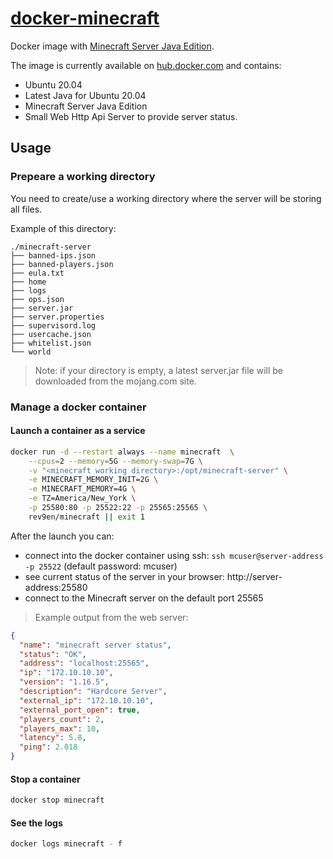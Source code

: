 # [docker-minecraft](https://github.com/revgen/docker/docker-minecraft/)

Docker image with [Minecraft Server Java Edition](https://www.minecraft.net/en-us/download/server).


The image is currently available on [hub.docker.com](https://hub.docker.com/r/rev9en/minecraft/) and contains:
* Ubuntu 20.04
* Latest Java for Ubuntu 20.04
* Minecraft Server Java Edition
* Small Web Http Api Server to provide server status.

## Usage


### Prepeare a working directory

You need to create/use a working directory where the server will be storing all files.

Example of this directory:
```
./minecraft-server
├── banned-ips.json
├── banned-players.json
├── eula.txt
├── home
├── logs
├── ops.json
├── server.jar
├── server.properties
├── supervisord.log
├── usercache.json
├── whitelist.json
└── world
```

> Note: if your directory is empty, a latest server.jar file will be downloaded from the mojang.com site.

### Manage a docker container

#### Launch a container as a service

```bash
docker run -d --restart always --name minecraft  \
    --cpus=2 --memory=5G --memory-swap=7G \
    -v "<minecraft working directory>:/opt/minecraft-server" \
    -e MINECRAFT_MEMORY_INIT=2G \
    -e MINECRAFT_MEMORY=4G \
    -e TZ=America/New_York \
    -p 25580:80 -p 25522:22 -p 25565:25565 \
    rev9en/minecraft || exit 1
```

After the launch you can:
* connect into the docker container using ssh: ```ssh mcuser@server-address -p 25522``` (default password: mcuser)
* see current status of the server in your browser: http://server-address:25580
* connect to the Minecraft server on the default port 25565

> Example output from the web server:
```json
{
  "name": "minecraft server status",
  "status": "OK",
  "address": "localhost:25565",
  "ip": "172.10.10.10",
  "version": "1.16.5",
  "description": "Hardcore Server",
  "external_ip": "172.10.10.10",
  "external_port_open": true,
  "players_count": 2,
  "players_max": 10,
  "latency": 5.8,
  "ping": 2.018
}
```

#### Stop a container
```bash
docker stop minecraft
```

#### See the logs
```bash
docker logs minecraft - f
```
